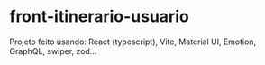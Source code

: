 # front-itinerario-usuario

Projeto feito usando: React (typescript), Vite, Material UI, Emotion, GraphQL, swiper, zod...
